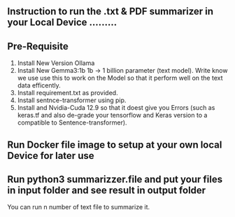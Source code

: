 ## Instruction to run the .txt & PDF summarizer in your Local Device .........

## Pre-Requisite
1. Install New Version Ollama
2. Install New Gemma3:1b 1b -> 1 billion parameter (text model).
   Write know we use use this to work on the Model so that it perform well on the text data efficently.
3. Install requirement.txt as provided.
4. Install sentnce-transformer using pip.
5. Install  and Nvidia-Cuda 12.9 so that it doest give you Errors (such as keras.tf and also de-grade your tensorflow and Keras version to a compatible to Sentence-transformer).

## Run Docker file image to setup at your own local Device for later use

## Run python3 summarizzer.file and put your files in input folder and see result in output folder 
   You can run n number of text file to summarize it.
